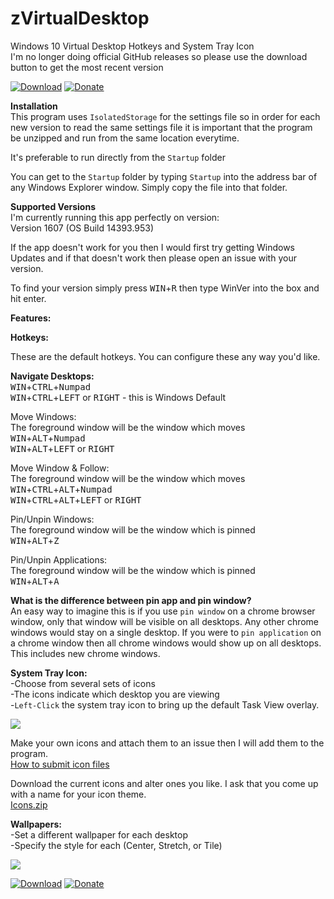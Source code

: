 # zVirtualDesktop  
Windows 10 Virtual Desktop Hotkeys and System Tray Icon  
I'm no longer doing official GitHub releases so please use the download button to get the most recent version

[![Download](https://github.com/mzomparelli/zVirtualDesktop/blob/master/download.png?raw=true)](https://github.com/mzomparelli/zVirtualDesktop/blob/master/zVirtualDesktop/bin/Release/zVirtualDesktop.zip?raw=true)
[![Donate](https://github.com/mzomparelli/zVirtualDesktop/blob/master/Donate1.png?raw=true)](https://www.paypal.me/MichaelZomparelli/)

__Installation__  
This program uses `IsolatedStorage` for the settings file so in order for each new version to read the same settings file it is important that the program be unzipped and run from the same location everytime.

It's preferable to run directly from the `Startup` folder

You can get to the `Startup` folder by typing `Startup` into the address bar of any Windows Explorer window. Simply copy the file into that folder.

__Supported Versions__  
I'm currently running this app perfectly on version:  
Version 1607 (OS Build 14393.953)  

If the app doesn't work for you then I would first try getting Windows Updates and if that doesn't work then please open an issue with your version.

To find your version simply press <kbd>WIN</kbd>+<kbd>R</kbd> then type WinVer into the box and hit enter.


__Features:__

__Hotkeys:__

These are the default hotkeys. You can configure these any way you'd like.

__Navigate Desktops:__  
<kbd>WIN</kbd>+<kbd>CTRL</kbd>+<kbd>Numpad</kbd>  
<kbd>WIN</kbd>+<kbd>CTRL</kbd>+<kbd>LEFT</kbd> or <kbd>RIGHT</kbd> - this is Windows Default

Move Windows:  
The foreground window will be the window which moves  
<kbd>WIN</kbd>+<kbd>ALT</kbd>+<kbd>Numpad</kbd>  
<kbd>WIN</kbd>+<kbd>ALT</kbd>+<kbd>LEFT</kbd> or <kbd>RIGHT</kbd>

Move Window & Follow:  
The foreground window will be the window which moves  
<kbd>WIN</kbd>+<kbd>CTRL</kbd>+<kbd>ALT</kbd>+<kbd>Numpad</kbd>  
<kbd>WIN</kbd>+<kbd>CTRL</kbd>+<kbd>ALT</kbd>+<kbd>LEFT</kbd> or <kbd>RIGHT</kbd>

Pin/Unpin Windows:  
The foreground window will be the window which is pinned  
<kbd>WIN</kbd>+<kbd>ALT</kbd>+<kbd>Z</kbd>

Pin/Unpin Applications:  
The foreground window will be the window which is pinned  
<kbd>WIN</kbd>+<kbd>ALT</kbd>+<kbd>A</kbd>

__What is the difference between pin app and pin window?__  
An easy way to imagine this is if you use `pin window` on a chrome browser window, 
only that window will be visible on all desktops. Any other chrome windows would 
stay on a single desktop. If you were to `pin application` on a chrome window then 
all chrome windows would show up on all desktops. This includes new chrome windows.

__System Tray Icon:__  
-Choose from several sets of icons  
-The icons indicate which desktop you are viewing  
-`Left-Click` the system tray icon to bring up the default Task View overlay.

![](https://github.com/mzomparelli/zVirtualDesktop/blob/master/Icons.png?raw=true)

Make your own icons and attach them to an issue then I will add them to the program.  
[How to submit icon files](https://github.com/mzomparelli/zVirtualDesktop/issues/23)

Download the current icons and alter ones you like. I ask that you come up with a name for your icon theme.  
[Icons.zip](https://github.com/mzomparelli/zVirtualDesktop/blob/master/zVirtualDesktop/Icons.zip?raw=true)

__Wallpapers:__  
-Set a different wallpaper for each desktop  
-Specify the style for each (Center, Stretch, or Tile)



![](https://github.com/mzomparelli/zVirtualDesktop/blob/master/Screenshot.png?raw=true)

[![Download](https://github.com/mzomparelli/zVirtualDesktop/blob/master/download.png?raw=true)](https://github.com/mzomparelli/zVirtualDesktop/blob/master/zVirtualDesktop/bin/Release/zVirtualDesktop.zip?raw=true)
[![Donate](https://github.com/mzomparelli/zVirtualDesktop/blob/master/Donate1.png?raw=true)](https://www.paypal.me/MichaelZomparelli/)



